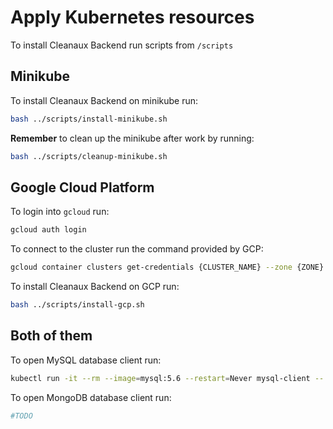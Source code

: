 # Apply Kubernetes resources

To install Cleanaux Backend run scripts from `/scripts`

## Minikube

To install Cleanaux Backend on minikube run:

```bash
bash ../scripts/install-minikube.sh
```

**Remember** to clean up the minikube after work by running:

```bash
bash ../scripts/cleanup-minikube.sh
```

## Google Cloud Platform

To login into `gcloud` run:

```bash
gcloud auth login
```

To connect to the cluster run the command provided by GCP:

```bash
gcloud container clusters get-credentials {CLUSTER_NAME} --zone {ZONE} --project {PROJECT}
```

To install Cleanaux Backend on GCP run:

```bash
bash ../scripts/install-gcp.sh
```

## Both of them

To open MySQL database client run:

```bash
kubectl run -it --rm --image=mysql:5.6 --restart=Never mysql-client -- mysql -h mysql-database-internal -ppassword
```

To open MongoDB database client run:

```bash
#TODO
```
